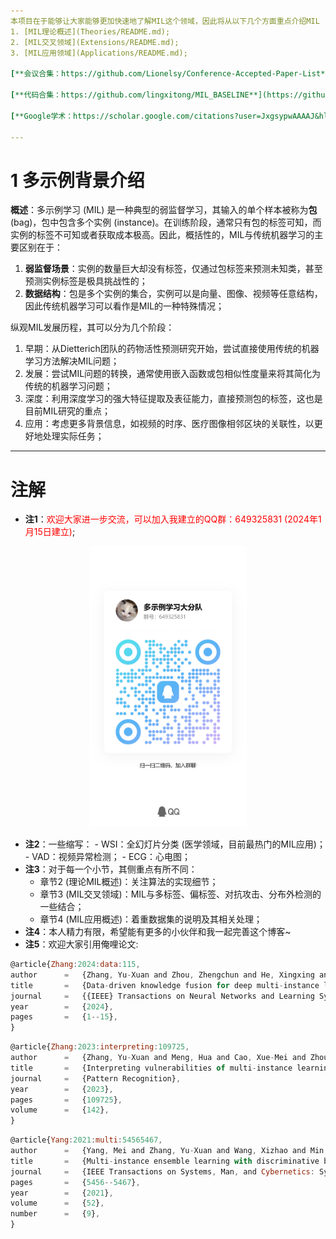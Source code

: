 ```yaml
---
本项目在于能够让大家能够更加快速地了解MIL这个领域，因此将从以下几个方面重点介绍MIL (这里不详细介绍每一篇文章，只做概述)：
1. [MIL理论概述](Theories/README.md);
2. [MIL交叉领域](Extensions/README.md);
3. [MIL应用领域](Applications/README.md);

[**会议合集：https://github.com/Lionelsy/Conference-Accepted-Paper-List**](https://github.com/Lionelsy/Conference-Accepted-Paper-List)

[**代码合集：https://github.com/lingxitong/MIL_BASELINE**](https://github.com/lingxitong/MIL_BASELINE/tree/main)

[**Google学术：https://scholar.google.com/citations?user=JxgsypwAAAAJ&hl=zh-CN**](https://scholar.google.com/citations?user=JxgsypwAAAAJ&hl=zh-CN)

---
```

# 1 多示例背景介绍
**概述**：多示例学习 (MIL) 是一种典型的弱监督学习，其输入的单个样本被称为**包** (bag)，包中包含多个实例 (instance)。在训练阶段，通常只有包的标签可知，而实例的标签不可知或者获取成本极高。因此，概括性的，MIL与传统机器学习的主要区别在于：
1. **弱监督场景**：实例的数量巨大却没有标签，仅通过包标签来预测未知类，甚至预测实例标签是极具挑战性的；
2. **数据结构**：包是多个实例的集合，实例可以是向量、图像、视频等任意结构，因此传统机器学习可以看作是MIL的一种特殊情况；

纵观MIL发展历程，其可以分为几个阶段：
1. 早期：从Dietterich团队的药物活性预测研究开始，尝试直接使用传统的机器学习方法解决MIL问题；
2. 发展：尝试MIL问题的转换，通常使用嵌入函数或包相似性度量来将其简化为传统的机器学习问题；
3. 深度：利用深度学习的强大特征提取及表征能力，直接预测包的标签，这也是目前MIL研究的重点；
4. 应用：考虑更多背景信息，如视频的时序、医疗图像相邻区块的关联性，以更好地处理实际任务；

---
# 注解
- **注1**：<font color=red>欢迎大家进一步交流，可以加入我建立的QQ群：649325831 (2024年1月15日建立)</font>;
<div align=center>
  <img src="MIL-QQ.jpg" width="50%">
</div>

- **注2**：一些缩写：
       - WSI：全幻灯片分类 (医学领域，目前最热门的MIL应用)；
       - VAD：视频异常检测；
       - ECG：心电图；
- **注3**：对于每一个小节，其侧重点有所不同：
    - 章节2 (理论MIL概述)：关注算法的实现细节；
    - 章节3 (MIL交叉领域)：MIL与多标签、偏标签、对抗攻击、分布外检测的一些结合；
    - 章节4 (MIL应用概述)：着重数据集的说明及其相关处理；
- **注4**：本人精力有限，希望能有更多的小伙伴和我一起完善这个博客~
- **注5**：欢迎大家引用俺哩论文:
```javascript
@article{Zhang:2024:data:115,
author		=	{Zhang, Yu-Xuan and Zhou, Zhengchun and He, Xingxing and Adhikary, Avik Ranjan and Dutta, Bapi},
title		=	{Data-driven knowledge fusion for deep multi-instance learning},
journal		=	{{IEEE} Transactions on Neural Networks and Learning Systems},
year		=	{2024},
pages		=	{1--15},
}
```
```javascript
@article{Zhang:2023:interpreting:109725,
author      =   {Zhang, Yu-Xuan and Meng, Hua and Cao, Xue-Mei and Zhou, Zhengchun and Yang, Mei and Adhikary, Avik Ranjan},
title       =   {Interpreting vulnerabilities of multi-instance learning to adversarial perturbations},
journal     =   {Pattern Recognition},
year        =   {2023},
pages       =   {109725},
volume      =   {142},
}
```
```javascript
@article{Yang:2021:multi:54565467,
author      =   {Yang, Mei and Zhang, Yu-Xuan and Wang, Xizhao and Min, Fan},
title       =   {Multi-instance ensemble learning with discriminative bags},
journal     =   {IEEE Transactions on Systems, Man, and Cybernetics: Systems},
pages       =   {5456--5467},
year        =   {2021},
volume      =   {52},
number      =   {9},
}
```